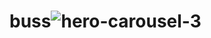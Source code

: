# buss<web>![hero-carousel-3](https://user-images.githubusercontent.com/89308654/163784699-d83a5664-15d2-40b7-8e62-dc17fe76f5ca.svg)
